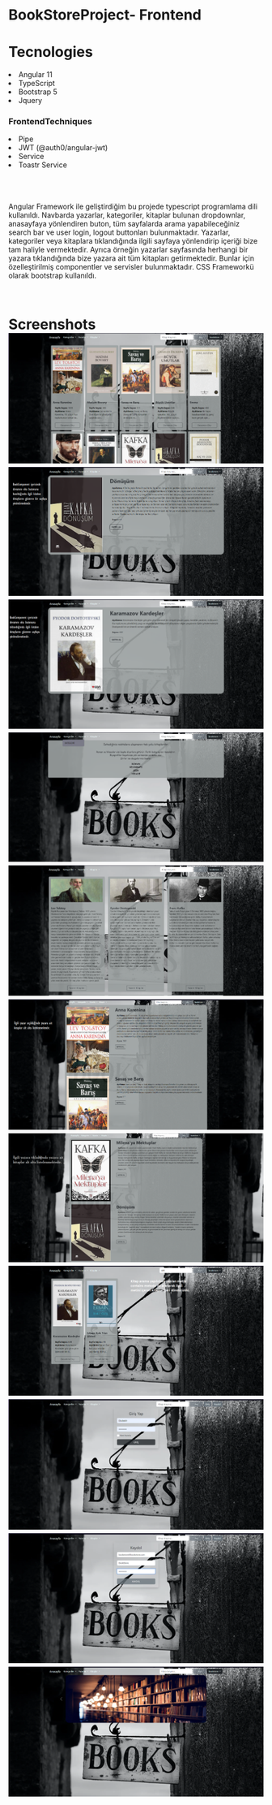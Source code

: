 # BookStoreProject- Frontend

# Tecnologies
<li> Angular 11</li>
<li> TypeScript </li>
<li> Bootstrap 5 </li>
<li> Jquery </li>
<h3> FrontendTechniques </h3>
<li> Pipe </li>
<li> JWT (@auth0/angular-jwt) </li>
<li> Service </li>
<li> Toastr Service</li>
<br>
<br>
<br>
<p>
  Angular Framework ile geliştirdiğim bu projede typescript
programlama dili kullanıldı. Navbarda yazarlar, kategoriler,
kitaplar bulunan dropdownlar, anasayfaya yönlendiren buton,
tüm sayfalarda arama yapabileceğiniz search bar ve user login,
logout buttonları bulunmaktadır. Yazarlar, kategoriler veya
kitaplara tıklandığında ilgili sayfaya yönlendirip içeriği bize
tam haliyle vermektedir. Ayrıca örneğin yazarlar sayfasında
herhangi bir yazara tıklandığında bize yazara ait tüm kitapları
getirmektedir. Bunlar için özelleştirilmiş componentler ve
servisler bulunmaktadır. CSS Frameworkü olarak bootstrap
kullanıldı.

</p>
<br>
<h1>Screenshots
<img src="https://github.com/EbubekirDemirr/BookStore-Frontend/blob/main/src/ScreenShot/BookComponent.png"><br>
<img src="https://github.com/EbubekirDemirr/BookStore-Frontend/blob/main/src/ScreenShot/BookDetailComponent.png"><br>
<img src="https://github.com/EbubekirDemirr/BookStore-Frontend/blob/main/src/ScreenShot/BookDetailComponent1.png"><br>
<img src="https://github.com/EbubekirDemirr/BookStore-Frontend/blob/main/src/ScreenShot/CategoryComponent.png"><br>
<img src="https://github.com/EbubekirDemirr/BookStore-Frontend/blob/main/src/ScreenShot/AuthorComponent.png"><br>
<img src="https://github.com/EbubekirDemirr/BookStore-Frontend/blob/main/src/ScreenShot/BookAndAuthorComponent.png"><br>
<img src="https://github.com/EbubekirDemirr/BookStore-Frontend/blob/main/src/ScreenShot/BookAndAuthorComponent1.png"><br>
<img src="https://github.com/EbubekirDemirr/BookStore-Frontend/blob/main/src/ScreenShot/Search%20Box.png"><br>
<img src="https://github.com/EbubekirDemirr/BookStore-Frontend/blob/main/src/ScreenShot/Login.png"><br>
<img src="https://github.com/EbubekirDemirr/BookStore-Frontend/blob/main/src/ScreenShot/Register.png"><br>
<img src="https://github.com/EbubekirDemirr/BookStore-Frontend/blob/main/src/ScreenShot/HomePage.png"><br>


